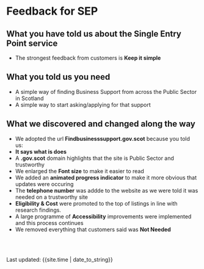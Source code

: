 # Feedback for SEP

## What you have told us about the Single Entry Point service
- The strongest feedback from customers is **Keep it simple**

## What you told us you need
- A simple way of finding Business Support from across the Public Sector in Scotland
- A simple way to start asking/applying for that support

## What we discovered and changed along the way
- We adopted the url **Findbusinesssupport.gov.scot** because you told us: 
 - **It says what is does**
 - A **.gov.scot** domain highlights that the site is Public Sector and trustworthy
- We enlarged the **Font size** to make it easier to read
- We added an **animated progress indicator** to make it more obvious that updates were occuring
- The **telephone number** was addde to the website as we were told it was needed on a trustworthy site
- **Eligibility & Cost** were promoted to the top of listings in line with research findings.
- A large programme of **Accessibility** improvements were implemented and this process continues
- We removed everything that customers said was **Not Needed**

<br><br>
<div>Last updated: {{site.time | date_to_string}}</div>
